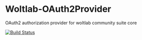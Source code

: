 # Woltlab-OAuth2Provider
OAuth2 authorization provider for woltlab community suite core

[![Build Status](https://drone-ci.cryptonica.de/api/badges/BamButz/Woltlab-OAuth2Provider/status.svg?branch=master)](https://drone-ci.cryptonica.de/BamButz/Woltlab-OAuth2Provider)
